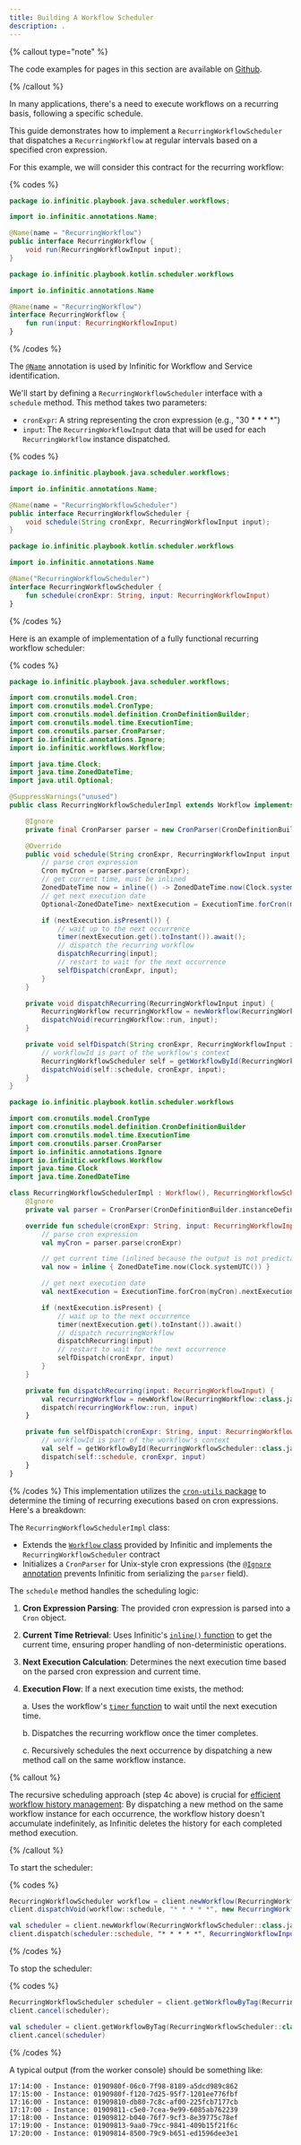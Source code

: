 ```yaml
---
title: Building A Workflow Scheduler
description: .
---
```


{% callout type="note"  %}

The code examples for pages in this section are available on [Github](https://github.com/infiniticio/playbook).

{% /callout %}

In many applications, there's a need to execute workflows on a recurring basis, following a specific schedule.

This guide demonstrates how to implement a `RecurringWorkflowScheduler` that dispatches a `RecurringWorkflow` at regular intervals based on a specified cron expression. 

For this example, we will consider this contract for the recurring workflow:

{% codes %}

```java
package io.infinitic.playbook.java.scheduler.workflows;

import io.infinitic.annotations.Name;

@Name(name = "RecurringWorkflow")
public interface RecurringWorkflow {
    void run(RecurringWorkflowInput input);
}
```

```kotlin
package io.infinitic.playbook.kotlin.scheduler.workflows

import io.infinitic.annotations.Name

@Name(name = "RecurringWorkflow")
interface RecurringWorkflow {
    fun run(input: RecurringWorkflowInput)
}
```

{% /codes %}

The [`@Name`](/docs/workflows/syntax#name-annotation) annotation is used by Infinitic for Workflow and Service identification.


We'll start by defining a `RecurringWorkflowScheduler` interface with a `schedule` method. This method takes two parameters:

* `cronExpr`: A string representing the cron expression (e.g., "30 * * * *")
* `input`: The `RecurringWorkflowInput` data that will be used for each `RecurringWorkflow` instance dispatched.

{% codes %}

```java
package io.infinitic.playbook.java.scheduler.workflows;

import io.infinitic.annotations.Name;

@Name(name = "RecurringWorkflowScheduler")
public interface RecurringWorkflowScheduler {
    void schedule(String cronExpr, RecurringWorkflowInput input);
}
```

```kotlin
package io.infinitic.playbook.kotlin.scheduler.workflows

import io.infinitic.annotations.Name

@Name("RecurringWorkflowScheduler")
interface RecurringWorkflowScheduler {
    fun schedule(cronExpr: String, input: RecurringWorkflowInput)
}
```

{% /codes %}

Here is an example of implementation of a fully functional recurring workflow scheduler:

{% codes %}

```java
package io.infinitic.playbook.java.scheduler.workflows;

import com.cronutils.model.Cron;
import com.cronutils.model.CronType;
import com.cronutils.model.definition.CronDefinitionBuilder;
import com.cronutils.model.time.ExecutionTime;
import com.cronutils.parser.CronParser;
import io.infinitic.annotations.Ignore;
import io.infinitic.workflows.Workflow;

import java.time.Clock;
import java.time.ZonedDateTime;
import java.util.Optional;

@SuppressWarnings("unused")
public class RecurringWorkflowSchedulerImpl extends Workflow implements RecurringWorkflowScheduler {

    @Ignore
    private final CronParser parser = new CronParser(CronDefinitionBuilder.instanceDefinitionFor(CronType.UNIX));

    @Override
    public void schedule(String cronExpr, RecurringWorkflowInput input) {
        // parse cron expression
        Cron myCron = parser.parse(cronExpr);
        // get current time, must be inlined
        ZonedDateTime now = inline(() -> ZonedDateTime.now(Clock.systemUTC()));
        // get next execution date
        Optional<ZonedDateTime> nextExecution = ExecutionTime.forCron(myCron).nextExecution(now);

        if (nextExecution.isPresent()) {
            // wait up to the next occurrence
            timer(nextExecution.get().toInstant()).await();
            // dispatch the recurring workflow
            dispatchRecurring(input);
            // restart to wait for the next occurrence
            selfDispatch(cronExpr, input);
        }
    }

    private void dispatchRecurring(RecurringWorkflowInput input) {
        RecurringWorkflow recurringWorkflow = newWorkflow(RecurringWorkflow.class);
        dispatchVoid(recurringWorkflow::run, input);
    }

    private void selfDispatch(String cronExpr, RecurringWorkflowInput input) {
        // workflowId is part of the workflow's context
        RecurringWorkflowScheduler self = getWorkflowById(RecurringWorkflowScheduler.class, getWorkflowId());
        dispatchVoid(self::schedule, cronExpr, input);
    }
}
```

```kotlin
package io.infinitic.playbook.kotlin.scheduler.workflows

import com.cronutils.model.CronType
import com.cronutils.model.definition.CronDefinitionBuilder
import com.cronutils.model.time.ExecutionTime
import com.cronutils.parser.CronParser
import io.infinitic.annotations.Ignore
import io.infinitic.workflows.Workflow
import java.time.Clock
import java.time.ZonedDateTime

class RecurringWorkflowSchedulerImpl : Workflow(), RecurringWorkflowScheduler {
    @Ignore
    private val parser = CronParser(CronDefinitionBuilder.instanceDefinitionFor(CronType.UNIX))

    override fun schedule(cronExpr: String, input: RecurringWorkflowInput) {
        // parse cron expression
        val myCron = parser.parse(cronExpr)

        // get current time (inlined because the output is not predictable)
        val now = inline { ZonedDateTime.now(Clock.systemUTC()) }

        // get next execution date
        val nextExecution = ExecutionTime.forCron(myCron).nextExecution(now)

        if (nextExecution.isPresent) {
            // wait up to the next occurrence
            timer(nextExecution.get().toInstant()).await()
            // dispatch recurringWorkflow
            dispatchRecurring(input)
            // restart to wait for the next occurrence
            selfDispatch(cronExpr, input)
        }
    }

    private fun dispatchRecurring(input: RecurringWorkflowInput) {
        val recurringWorkflow = newWorkflow(RecurringWorkflow::class.java)
        dispatch(recurringWorkflow::run, input)
    }

    private fun selfDispatch(cronExpr: String, input: RecurringWorkflowInput) {
        // workflowId is part of the workflow's context
        val self = getWorkflowById(RecurringWorkflowScheduler::class.java, workflowId)
        dispatch(self::schedule, cronExpr, input)
    }
}
```

{% /codes %}
This implementation utilizes the [`cron-utils` package](http://cron-parser.com) to determine the timing of recurring executions based on cron expressions. Here's a breakdown:

The `RecurringWorkflowSchedulerImpl` class:
- Extends the [`Workflow` class](/docs/workflows/syntax#constraints) provided by Infinitic and implements the `RecurringWorkflowScheduler` contract
- Initializes a `CronParser` for Unix-style cron expressions (the [`@Ignore` annotation](/docs/workflows/syntax#ignore-annotation) prevents Infinitic from serializing the `parser` field).

The `schedule` method handles the scheduling logic:

1. **Cron Expression Parsing**: The provided cron expression is parsed into a `Cron` object.

2. **Current Time Retrieval**: Uses Infinitic's [`inline()` function](/docs/workflows/inline) to get the current time, ensuring proper handling of non-deterministic operations.

3. **Next Execution Calculation**: Determines the next execution time based on the parsed cron expression and current time.

4. **Execution Flow**: If a next execution time exists, the method:

   a. Uses the workflow's [`timer` function](/docs/workflows/waiting) to wait until the next execution time.

   b. Dispatches the recurring workflow once the timer completes.

   c. Recursively schedules the next occurrence by dispatching a new method call on the same workflow instance.


{% callout %}

The recursive scheduling approach (step 4c above) is crucial for [efficient workflow history management](/docs/workflows/syntax#constraints): By dispatching a new method on the same workflow instance for each occurrence, the workflow history doesn't accumulate indefinitely, as Infinitic deletes the history for each completed method execution.

{% /callout %}

To start the scheduler:

{% codes %}

```java
RecurringWorkflowScheduler workflow = client.newWorkflow(RecurringWorkflowScheduler.class, Set.of("scheduler"));
client.dispatchVoid(workflow::schedule, "* * * * *", new RecurringWorkflowInput());
```

```kotlin
val scheduler = client.newWorkflow(RecurringWorkflowScheduler::class.java, setOf("scheduler"))
client.dispatch(scheduler::schedule, "* * * * *", RecurringWorkflowInput())
```

{% /codes %}

To stop the scheduler:

{% codes %}

```java
RecurringWorkflowScheduler scheduler = client.getWorkflowByTag(RecurringWorkflowScheduler.class, "scheduler");
client.cancel(scheduler);
```

```kotlin
val scheduler = client.getWorkflowByTag(RecurringWorkflowScheduler::class.java, "scheduler")
client.cancel(scheduler)
```

{% /codes %}

A typical output (from the worker console) should be something like:

```
17:14:00 - Instance: 0190980f-06c0-7f98-8189-a5dcd989c862
17:15:00 - Instance: 0190980f-f120-7d25-95f7-1201ee776fbf
17:16:00 - Instance: 01909810-db80-7c8c-af00-225fcb7177cb
17:17:00 - Instance: 01909811-c5e0-7cea-9e99-6085ab762239
17:18:00 - Instance: 01909812-b040-76f7-9cf3-8e39775c78ef
17:19:00 - Instance: 01909813-9aa0-79cc-9841-409b15f21f6c
17:20:00 - Instance: 01909814-8500-79c9-b651-ed1596dee3e1
```

